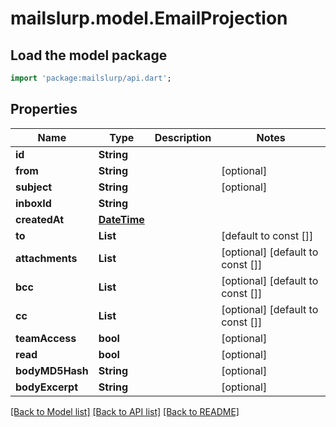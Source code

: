 # mailslurp.model.EmailProjection

## Load the model package
```dart
import 'package:mailslurp/api.dart';
```

## Properties
Name | Type | Description | Notes
------------ | ------------- | ------------- | -------------
**id** | **String** |  | 
**from** | **String** |  | [optional] 
**subject** | **String** |  | [optional] 
**inboxId** | **String** |  | 
**createdAt** | [**DateTime**](DateTime) |  | 
**to** | **List<String>** |  | [default to const []]
**attachments** | **List<String>** |  | [optional] [default to const []]
**bcc** | **List<String>** |  | [optional] [default to const []]
**cc** | **List<String>** |  | [optional] [default to const []]
**teamAccess** | **bool** |  | [optional] 
**read** | **bool** |  | [optional] 
**bodyMD5Hash** | **String** |  | [optional] 
**bodyExcerpt** | **String** |  | [optional] 

[[Back to Model list]](../README#documentation-for-models) [[Back to API list]](../README#documentation-for-api-endpoints) [[Back to README]](../README)


